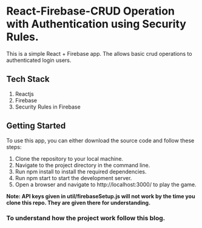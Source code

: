 # React-Firebase-CRUD Operation with Authentication using Security Rules.
This is a simple React + Firebase app. The allows basic crud operations to authenticated login users. 
## Tech Stack
 1. Reactjs
 2. Firebase
 3. Security Rules in Firebase

## Getting Started
To use this app, you can either download the source code and follow these steps:

1. Clone the repository to your local machine.
2. Navigate to the project directory in the command line.
3. Run npm install to install the required dependencies.
4. Run npm start to start the development server.
5. Open a browser and navigate to http://localhost:3000/ to play the game.

**Note: API keys given in util/firebaseSetup.js will not work by the time you clone this repo. They are given there for understanding.**

### To understand how the project work follow this blog.


